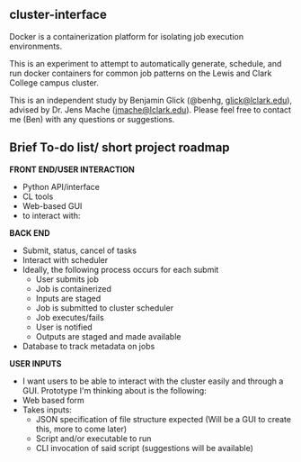 ## cluster-interface

Docker is a containerization platform for isolating job execution environments. 

This is an experiment to attempt to automatically generate, schedule, and run docker containers for common job patterns on the Lewis and Clark College campus cluster.

This is an independent study by Benjamin Glick (@benhg, glick@lclark.edu), advised by Dr. Jens Mache (jmache@lclark.edu). Please feel free to contact me (Ben) with any questions or suggestions.


## Brief To-do list/ short project roadmap


**FRONT END/USER INTERACTION**
- Python API/interface
- CL tools
- Web-based GUI
- to interact with:

**BACK END**
- Submit, status, cancel of tasks
- Interact with scheduler
- Ideally, the following process occurs for each submit
  - User submits job
  - Job is containerized
  - Inputs are staged
  - Job is submitted to cluster scheduler
  - Job executes/fails
  - User is notified
  - Outputs are staged and made available
- Database to track metadata on jobs
 
**USER INPUTS**
- I want users to be able to interact with the cluster easily and through a GUI. Prototype I'm thinking about is the following:
- Web based form
- Takes inputs:
  - JSON specification of file structure expected (Will be a GUI to create this, more to come later)
  - Script and/or executable to run
  - CLI invocation of said script (suggestions will be available)

